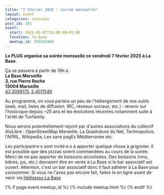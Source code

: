 ```yaml
---
title: "7 février 2025 : soirée mensuelle"
layout: event
categories: reunions
post_id: 301
event:
  start: 2025-02-07T19:00:00+01:00
  location: la-base
  meetup_id: 305952488
---
```


**Le PLUG organise sa soirée mensuelle ce vendredi 7 février 2025 à La Base.**

Ça se passera à partir de 19h à :  
**La Base Marseille**  
**3, rue Pierre Roche**  
**13004 Marseille**  
[43,3099175, 5,4011546](https://www.openstreetmap.org/node/7266092587)

Au programme, on vous parlera un peu de l'hébergement de nos outils (web, mail, listes de diffusion, IRC, réseaux sociaux, etc.) : revenir sur l'historique depuis ~25 ans et les évolutions récentes notamment suite à l'arrêt de Tuxfamily.

Nous serons potentiellement rejoint par d'autres associations du collectif AïoLibre : OpenStreetMap Marseille, La Quadrature du Net, Technopolice, l'APRIL, Wikipedia, Les sans pagEs Méditerranée etc.

Les participant·e·s sont invité·e·s à apporter quelque chose à grignoter.
Il est possible que des pizzas soient commandées au cours de la soirée.
Merci de ne pas apporter de boissons alcoolisées.
Des boissons (vins, bières, jus, etc.) devraient être en vente à La Base
si le bar associatif est ouvert. Attention, c'est un bar
associatif donc il faut adhérer à La Base pour consommer. Si vous
ne l'avez pas encore fait, faites le en ligne avant de venir via
[Helloasso La Base](https://www.helloasso.com/associations/la-base-marseille/adhesions/adhesion-a-la-base-marseille-2025-2)

{% if page.event.meetup_id %}
  {% include meetup.html %}
{% endif %}
